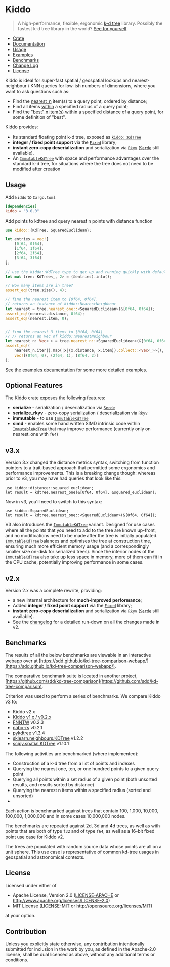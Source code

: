 # Kiddo

> A high-performance, flexible, ergonomic [k-d tree](https://en.wikipedia.org/wiki/K-d_tree) library. Possibly the fastest k-d tree library in the world? [See for yourself](https://sdd.github.io/kd-tree-comparison-webapp/).

* [Crate](https://crates.io/crates/kiddo)
* [Documentation](https://docs.rs/kiddo)
* [Usage](#usage)
* [Examples](https://github.com/sdd/kiddo/blob/master/examples/Readme.md)
* [Benchmarks](#benchmarks)
* [Change Log](https://github.com/sdd/kiddo/blob/master/CHANGELOG.md)
* [License](#license)

Kiddo is ideal for super-fast spatial / geospatial lookups and nearest-neighbour / KNN queries for low-ish numbers of dimensions, where you want to ask questions such as:
 - Find the [nearest_n](https://docs.rs/kiddo/latest/kiddo/float/kdtree/struct.KdTree.html#method.nearest_n) item(s) to a query point, ordered by distance;
 - Find all items [within](https://docs.rs/kiddo/latest/kiddo/float/kdtree/struct.KdTree.html#method.within) a specified radius of a query point;
 - Find the ["best" n item(s) within](https://docs.rs/kiddo/latest/kiddo/float/kdtree/struct.KdTree.html#method.best_n_within) a specified distance of a query point, for some definition of "best".

Kiddo provides:
 - Its standard floating point k-d tree, exposed as [`kiddo::KdTree`](`crate::KdTree`)
 - **integer / fixed point support** via the [`Fixed`](https://docs.rs/fixed/latest/fixed/) library;
 - **instant zero-copy deserialization** and serialization via [`Rkyv`](https://docs.rs/rkyv/latest/rkyv/) ([`Serde`](https://docs.rs/serde/latest/serde/) still available).
 - An [`ImmutableKdTree`](`immutable::float::kdtree::ImmutableKdTree`) with space and performance advantages over the standard
   k-d tree, for situations where the tree does not need to be modified after creation

## Usage
Add `kiddo` to `Cargo.toml`
```toml
[dependencies]
kiddo = "3.0.0"
```

Add points to kdtree and query nearest n points with distance function
```rust
use kiddo::{KdTree, SquaredEuclidean};

let entries = vec![
    [0f64, 0f64],
    [1f64, 1f64],
    [2f64, 2f64],
    [3f64, 3f64]
];

// use the kiddo::KdTree type to get up and running quickly with default settings
let mut tree: KdTree<_, 2> = (&entries).into();

// How many items are in tree?
assert_eq!(tree.size(), 4);

// find the nearest item to [0f64, 0f64].
// returns an instance of kiddo::NearestNeighbour
let nearest = tree.nearest_one::<SquaredEuclidean>(&[0f64, 0f64]);
assert_eq!(nearest.distance, 0f64);
assert_eq!(nearest.item, 0);


// find the nearest 3 items to [0f64, 0f64]
// // returns an Vec of kiddo::NearestNeighbour
let nearest_n: Vec<_> = tree.nearest_n::<SquaredEuclidean>(&[0f64, 0f64], 3);
assert_eq!(
    nearest_n.iter().map(|x|(x.distance, x.item)).collect::<Vec<_>>(),
    vec![(0f64, 0), (2f64, 1), (8f64, 2)]
);
```
See the [examples documentation](https://github.com/sdd/kiddo/tree/master/examples) for some more detailed examples.

## Optional Features

The Kiddo crate exposes the following features:
* **serialize** - serialization / deserialization via [`Serde`](https://docs.rs/serde/latest/serde/)
* **serialize_rkyv** - zero-copy serialization / deserialization via [`Rkyv`](https://docs.rs/rkyv/latest/rkyv/)
* **immutable** - to use [`ImmutableKdTree`](`immutable::float::kdtree::ImmutableKdTree`)
* **simd** - enables some hand written SIMD intrinsic code within [`ImmutableKdTree`](`immutable::float::kdtree::ImmutableKdTree`) that may improve performance (currently only on nearest_one with `f64`)

## v3.x

Version 3.x changed the distance metrics syntax, switching from function pointers to a trait-based
approach that permitted some ergonomics and performance improvements. This is a breaking change though:
whereas prior to v3, you may have had queries that look like this:

```
use kiddo::distance::squared_euclidean;
let result = kdtree.nearest_one(&[0f64, 0f64], &squared_euclidean);
```

Now in v3, you'll need to switch to this syntax:

```
use kiddo::SquaredEuclidean;
let result = kdtree.nearest_one::<SquaredEuclidean>(&[0f64, 0f64]);
```

V3 also introduces the [`ImmutableKdTree`](`immutable::float::kdtree::ImmutableKdTree`) variant. Designed for use cases where all the points that you need to add
to the tree are known up-front, and no modifications need to be made after the tree is initially populated.
[`ImmutableKdTree`](`immutable::float::kdtree::ImmutableKdTree`) balances and optimises the tree at construction time, ensuring much more efficient
memory usage (and a correspondingly smaller size on-disk for serialized trees). Since the interior
nodes of the [`ImmutableKdTree`](`immutable::float::kdtree::ImmutableKdTree`) also take up less space in memory, more of them can fit in the CPU cache, potentially
improving performance in some cases.

## v2.x

Version 2.x was a complete rewrite, providing:
- a new internal architecture for **much-improved performance**;
- Added **integer / fixed point support** via the [`Fixed`](https://docs.rs/fixed/latest/fixed/) library;
- **instant zero-copy deserialization** and serialization via [`Rkyv`](https://docs.rs/rkyv/latest/rkyv/) ([`Serde`](https://docs.rs/serde/latest/serde/) still available).
- See the [changelog](https://github.com/sdd/kiddo/blob/master/CHANGELOG.md) for a detailed run-down on all the changes made in v2.


## Benchmarks

The results of all the below benchmarks are viewable in an interactive webapp over at [https://sdd.github.io/kd-tree-comparison-webapp/](https://sdd.github.io/kd-tree-comparison-webapp/).

The comparative benchmark suite is located in another project, [https://github.com/sdd/kd-tree-comparison](https://github.com/sdd/kd-tree-comparison).

Criterion was used to perform a series of benchmarks. We compare Kiddo v3 to:
* Kiddo v2.x
* [Kiddo v1.x / v0.2.x](https://github.com/sdd/kiddo_v1)
* [FNNTW](https://crates.io/crates/fnntw) v0.2.3
* [nabo-rs](https://crates.io/crates/nabo) v0.2.1
* [pykdtree](https://github.com/storpipfugl/pykdtree) v1.3.4
* [sklearn.neighbours.KDTree](https://scikit-learn.org/stable/modules/generated/sklearn.neighbors.KDTree.html) v1.2.2
* [scipy.spatial.KDTree](https://docs.scipy.org/doc/scipy/reference/generated/scipy.spatial.KDTree.html) v1.10.1

The following activities are benchmarked (where implemented):
* Construction of a k-d tree from a list of points and indexes
* Querying the nearest one, ten, or one hundred points to a given query point
* Querying all points within a set radius of a given point (both unsorted results, and results sorted by distance)
* Querying the nearest n items within a specified radius (sorted and unsorted)
* 
Each action is benchmarked against trees that contain 100, 1,000, 10,000, 100,000, 1,000,000 and in some cases 10,000,000 nodes.

The benchmarks are repeated against 2d, 3d and 4d trees, as well as with points that are both of type `f32` and of type `f64`, as well as a 16-bit fixed point use case for Kiddo v2.

The trees are populated with random source data whose points are all on a unit sphere. This use case is representative of common kd-tree usages in geospatial and astronomical contexts.


## License

Licensed under either of

* Apache License, Version 2.0 ([LICENSE-APACHE](LICENSE-APACHE) or <http://www.apache.org/licenses/LICENSE-2.0>)
* MIT License ([LICENSE-MIT](LICENSE-MIT) or <http://opensource.org/licenses/MIT>)

at your option.

## Contribution

Unless you explicitly state otherwise, any contribution intentionally submitted for inclusion in the work by you, as defined in the Apache-2.0 license, shall be dual licensed as above, without any additional terms or conditions.
